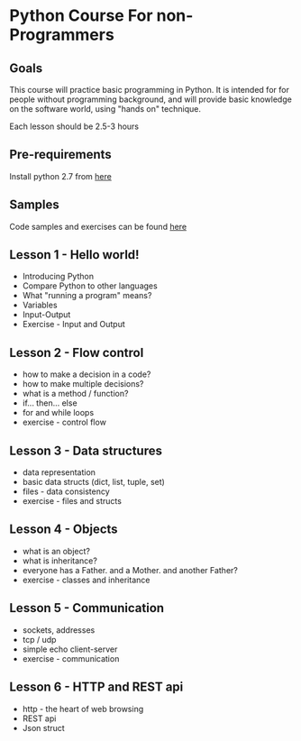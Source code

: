 Python Course For non-Programmers
=================================

Goals
-----
This course will practice basic programming in Python.
It is intended for for people without programming background,
and will provide basic knowledge on the software world, using
"hands on" technique.

Each lesson should be 2.5-3 hours

Pre-requirements
----------------
Install python 2.7 from [here](https://www.python.org/downloads/release/python-2711/)

Samples
-------
Code samples and exercises can be found [here](https://github.com/idosekely/python-lessons
)

Lesson 1 - Hello world!
-----------------------
* Introducing Python
* Compare Python to other languages
* What "running a program" means?
* Variables
* Input-Output
* Exercise - Input and Output

Lesson 2 - Flow control
-----------------------
* how to make a decision in a code?
* how to make multiple decisions?
* what is a method / function?
* if... then... else
* for and while loops
* exercise - control flow

Lesson 3 - Data structures
--------------------------
* data representation
* basic data structs (dict, list, tuple, set)
* files - data consistency
* exercise - files and structs

Lesson 4 - Objects
------------------
* what is an object?
* what is inheritance?
* everyone has a Father. and a Mother. and another Father?
* exercise - classes and inheritance

Lesson 5 - Communication
------------------------
* sockets, addresses
* tcp / udp
* simple echo client-server
* exercise - communication

Lesson 6 - HTTP and REST api
-----------------------------
* http - the heart of web browsing
* REST api
* Json struct

